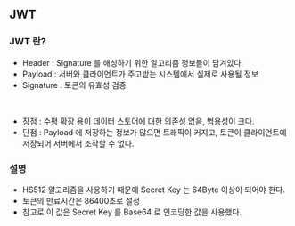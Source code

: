 ## JWT
### JWT 란?
- Header : Signature 를 해싱하기 위한 알고리즘 정보들이 담겨있다.
- Payload : 서버와 클라이언트가 주고받는 시스템에서 실제로 사용될 정보
- Signature : 토큰의 유효성 검증

<br>

- 장점 : 수평 확장 용이 데이터 스토어에 대한 의존성 없음, 범용성이 크다.
- 단점 : Payload 에 저장하는 정보가 많으면 트래픽이 커지고, 토큰이 클라이언트에 저장되어 서버에서 조작할 수 없다.

### 설명
- HS512 알고리즘을 사용하기 때문에 Secret Key 는 64Byte 이상이 되어야 한다. 
- 토큰의 만료시간은 86400초로 설정
- 참고로 이 값은 Secret Key 를 Base64 로 인코딩한 값을 사용했다.